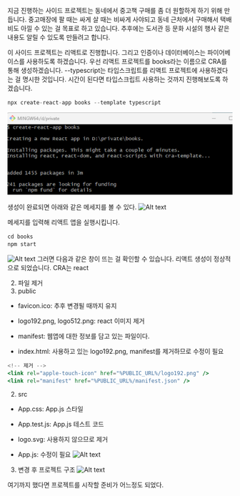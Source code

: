 지금 진행하는 사이드 프로젝트는 동네에서 중고책 구매를 좀 더 원할하게 하기 위해 만듭니다. 중고매장에 팔 때는 싸게 살 때는 비싸게 사야되고 동네 근처에서 구매해서 택배비도 아낄 수 있는 걸 목표로 하고 있습니다. 추후에는 도서관 등 문화 시설의 행사 같은 내용도 알릴 수 있도록 만들려고 합니다.

이 사이드 프로젝트는 리액트로 진행합니다. 그리고 인증이나 데이터베이스는 파이어베이스를 사용하도록 하겠습니다. 우선 리액트 프로젝트를 books라는 이름으로 CRA를 통해 생성하겠습니다. --typescript는 타입스크립트를 리액트 프로젝트에 사용하겠다는 걸 명시한 것입니다. 시간이 된다면 타입스크립트 사용하는 것까지 진행해보도록 하겠습니다.

```jsx
npx create-react-app books --template typescript
```

![Alt text](image.png)

생성이 완료되면 아래와 같은 메세지를 볼 수 있다.
![Alt text](/images/react-1/3.png)

메세지를 입력해 리액트 앱을 실행시킵니다.

```jsx
cd books
npm start
```

![Alt text](/images/react-1/5.png)
그러면 다음과 같은 창이 뜨는 걸 확인할 수 있습니다. 리액트 생성이 정상적으로 되었습니다.
CRA는 react

2. 파일 제거
1. public

- favicon.ico: 추후 변경될 때까지 유지

- logo192.png, logo512.png: react 이미지 제거

- manifest: 웹앱에 대한 정보를 담고 있는 파일이다.

- index.html: 사용하고 있는 logo192.png, manifest를 제거하므로 수정이 필요

```jsx
<!-- 제거 -->
<link rel="apple-touch-icon" href="%PUBLIC_URL%/logo192.png" />
<link rel="manifest" href="%PUBLIC_URL%/manifest.json" />
```

2. src

- App.css: App.js 스타일

- App.test.js: App.js 테스트 코드

- logo.svg: 사용하지 않으므로 제거

- App.js: 수정이 필요
  ![Alt text](/images/react-1/7.png)

3. 변경 후 프로젝트 구조
   ![Alt text](/images/react-1/6.png)

여기까지 했다면 프로젝트를 시작할 준비가 어느정도 되었다.
